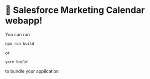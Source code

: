 # 🚀 Salesforce Marketing Calendar webapp!

You can run

```
npm run build
```

or

```
yarn build
```

to bundle your application
